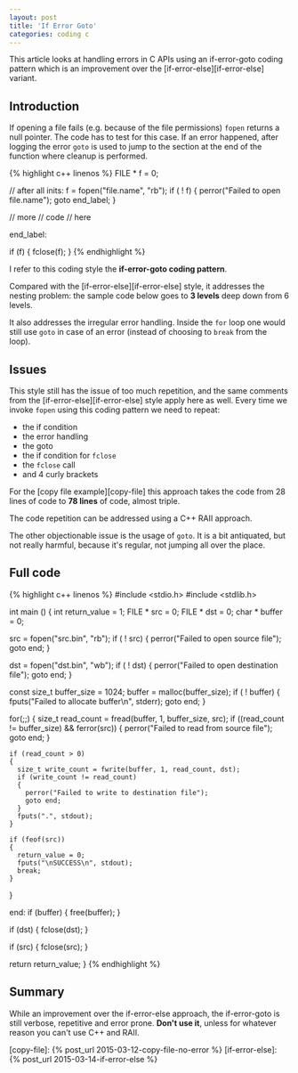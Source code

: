 ```yaml
---
layout: post
title: 'If Error Goto'
categories: coding c
---
```


This article looks at handling errors in C APIs using an if-error-goto coding
pattern which is an improvement over the [if-error-else][if-error-else]
variant.


## Introduction

If opening a file fails (e.g. because of the file permissions) `fopen` returns
a null pointer. The code has to test for this case. If an error happened, after
logging the error `goto` is used to jump to the section at the end of the
function where cleanup is performed.

{% highlight c++ linenos %}
FILE * f = 0;

// after all inits:
f = fopen("file.name", "rb");
if ( ! f)
{
  perror("Failed to open file.name");
  goto end_label;
}

// more
// code
// here

end_label:

if (f)
{
  fclose(f);
}
{% endhighlight %}

I refer to this coding style the **if-error-goto coding pattern**.

Compared with the [if-error-else][if-error-else] style, it addresses the
nesting problem: the sample code below goes to **3 levels** deep down from 6
levels.

It also addresses the irregular error handling. Inside the `for` loop one would
still use `goto` in case of an error (instead of choosing to `break` from the
loop).

## Issues

This style still has the issue of too much repetition, and the same comments
from the [if-error-else][if-error-else] style apply here as well. Every time we
invoke `fopen` using this coding pattern we need to repeat:

- the if condition
- the error handling
- the goto
- the if condition for `fclose`
- the `fclose` call
- and 4 curly brackets

For the [copy file example][copy-file] this approach takes the code from 28
lines of code to **78 lines** of code, almost triple.

The code repetition can be addressed using a C++ RAII approach.

The other objectionable issue is the usage of `goto`. It is a bit antiquated,
but not really harmful, because it's regular, not jumping all over the place.


## Full code

{% highlight c++ linenos %}
#include <stdio.h>
#include <stdlib.h>

int main ()
{
  int return_value = 1;
  FILE * src = 0;
  FILE * dst = 0;
  char * buffer = 0;

  src = fopen("src.bin", "rb");
  if ( ! src)
  {
    perror("Failed to open source file");
    goto end;
  }

  dst = fopen("dst.bin", "wb");
  if ( ! dst)
  {
    perror("Failed to open destination file");
    goto end;
  }

  const size_t buffer_size = 1024;
  buffer = malloc(buffer_size);
  if ( ! buffer)
  {
    fputs("Failed to allocate buffer\n", stderr);
    goto end;
  }

  for(;;)
  {
    size_t read_count = fread(buffer, 1, buffer_size, src);
    if ((read_count != buffer_size) && ferror(src))
    {
      perror("Failed to read from source file");
      goto end;
    }

    if (read_count > 0)
    {
      size_t write_count = fwrite(buffer, 1, read_count, dst);
      if (write_count != read_count)
      {
        perror("Failed to write to destination file");
        goto end;
      }
      fputs(".", stdout);
    }

    if (feof(src))
    {
      return_value = 0;
      fputs("\nSUCCESS\n", stdout);
      break;
    }
  }

end:
  if (buffer)
  {
    free(buffer);
  }

  if (dst)
  {
    fclose(dst);
  }

  if (src)
  {
    fclose(src);
  }

  return return_value;
}
{% endhighlight %}


## Summary

While an improvement over the if-error-else approach, the if-error-goto is
still verbose, repetitive and error prone.  **Don't use it**, unless for
whatever reason you can't use C++ and RAII.


[copy-file]:     {% post_url 2015-03-12-copy-file-no-error %}
[if-error-else]: {% post_url 2015-03-14-if-error-else %}
